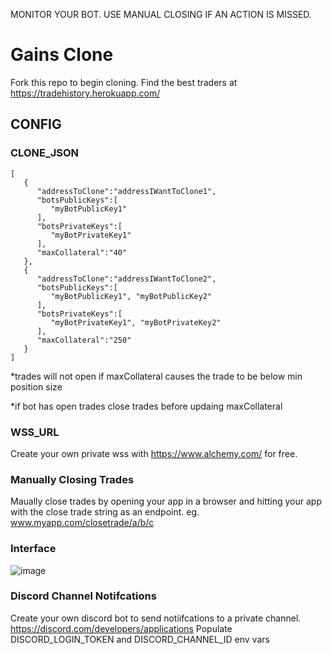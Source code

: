 MONITOR YOUR BOT. USE MANUAL CLOSING IF AN ACTION IS MISSED.

# Gains Clone
Fork this repo to begin cloning.
Find the best traders at https://tradehistory.herokuapp.com/

## CONFIG

### CLONE_JSON
```
[
   {
      "addressToClone":"addressIWantToClone1",
      "botsPublicKeys":[
         "myBotPublicKey1"
      ],
      "botsPrivateKeys":[
         "myBotPrivateKey1"
      ],
      "maxCollateral":"40"
   },
   {
      "addressToClone":"addressIWantToClone2",
      "botsPublicKeys":[
         "myBotPublicKey1", "myBotPublicKey2"
      ],
      "botsPrivateKeys":[
         "myBotPrivateKey1", "myBotPrivateKey2"
      ],
      "maxCollateral":"250"
   }
]
```
*trades will not open if maxCollateral causes the trade to be below min position size

*if bot has open trades close trades before updaing maxCollateral

### WSS_URL
Create your own private wss with https://www.alchemy.com/ for free.

### Manually Closing Trades
Maually close trades by opening your app in a browser and hitting your app with the close trade string as an endpoint. eg. www.myapp.com/closetrade/a/b/c

### Interface
![image](https://user-images.githubusercontent.com/3924075/160455689-0da1c0c1-7583-491c-afce-22a23cd9f5bc.png)

### Discord Channel Notifcations
Create your own discord bot to send notiifcations to a private channel. https://discord.com/developers/applications
Populate DISCORD_LOGIN_TOKEN and DISCORD_CHANNEL_ID env vars